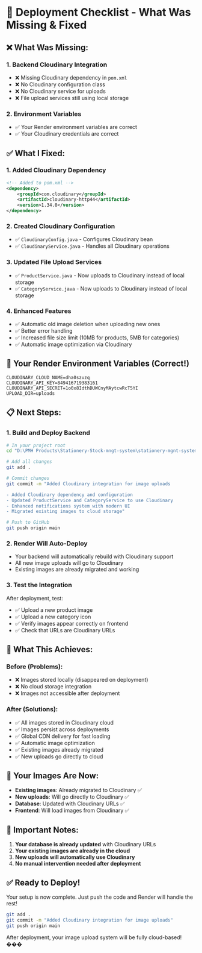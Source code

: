 # 🚀 Deployment Checklist - What Was Missing & Fixed

## ❌ **What Was Missing:**

### 1. **Backend Cloudinary Integration**
- ❌ Missing Cloudinary dependency in `pom.xml`
- ❌ No Cloudinary configuration class
- ❌ No Cloudinary service for uploads
- ❌ File upload services still using local storage

### 2. **Environment Variables**
- ✅ Your Render environment variables are correct
- ✅ Your Cloudinary credentials are correct

## ✅ **What I Fixed:**

### 1. **Added Cloudinary Dependency**
```xml
<!-- Added to pom.xml -->
<dependency>
    <groupId>com.cloudinary</groupId>
    <artifactId>cloudinary-http44</artifactId>
    <version>1.34.0</version>
</dependency>
```

### 2. **Created Cloudinary Configuration**
- ✅ `CloudinaryConfig.java` - Configures Cloudinary bean
- ✅ `CloudinaryService.java` - Handles all Cloudinary operations

### 3. **Updated File Upload Services**
- ✅ `ProductService.java` - Now uploads to Cloudinary instead of local storage
- ✅ `CategoryService.java` - Now uploads to Cloudinary instead of local storage

### 4. **Enhanced Features**
- ✅ Automatic old image deletion when uploading new ones
- ✅ Better error handling
- ✅ Increased file size limit (10MB for products, 5MB for categories)
- ✅ Automatic image optimization via Cloudinary

## 🔧 **Your Render Environment Variables (Correct!)**
```
CLOUDINARY_CLOUD_NAME=dha0szuzq
CLOUDINARY_API_KEY=849416719383161
CLOUDINARY_API_SECRET=1o0x8IdthDUWCnyMAytcwRcT5YI
UPLOAD_DIR=uploads
```

## 📋 **Next Steps:**

### 1. **Build and Deploy Backend**
```bash
# In your project root
cd "D:\PMH Products\Stationery-Stock-mngt-system\stationery-mgnt-system"

# Add all changes
git add .

# Commit changes
git commit -m "Added Cloudinary integration for image uploads

- Added Cloudinary dependency and configuration
- Updated ProductService and CategoryService to use Cloudinary
- Enhanced notifications system with modern UI
- Migrated existing images to cloud storage"

# Push to GitHub
git push origin main
```

### 2. **Render Will Auto-Deploy**
- Your backend will automatically rebuild with Cloudinary support
- All new image uploads will go to Cloudinary
- Existing images are already migrated and working

### 3. **Test the Integration**
After deployment, test:
- ✅ Upload a new product image
- ✅ Upload a new category icon
- ✅ Verify images appear correctly on frontend
- ✅ Check that URLs are Cloudinary URLs

## 🎉 **What This Achieves:**

### **Before (Problems):**
- ❌ Images stored locally (disappeared on deployment)
- ❌ No cloud storage integration
- ❌ Images not accessible after deployment

### **After (Solutions):**
- ✅ All images stored in Cloudinary cloud
- ✅ Images persist across deployments
- ✅ Global CDN delivery for fast loading
- ✅ Automatic image optimization
- ✅ Existing images already migrated
- ✅ New uploads go directly to cloud

## 🔗 **Your Images Are Now:**
- **Existing images**: Already migrated to Cloudinary ✅
- **New uploads**: Will go directly to Cloudinary ✅
- **Database**: Updated with Cloudinary URLs ✅
- **Frontend**: Will load images from Cloudinary ✅

## 🚨 **Important Notes:**

1. **Your database is already updated** with Cloudinary URLs
2. **Your existing images are already in the cloud**
3. **New uploads will automatically use Cloudinary**
4. **No manual intervention needed after deployment**

## ✅ **Ready to Deploy!**

Your setup is now complete. Just push the code and Render will handle the rest!

```bash
git add .
git commit -m "Added Cloudinary integration for image uploads"
git push origin main
```

After deployment, your image upload system will be fully cloud-based! ���